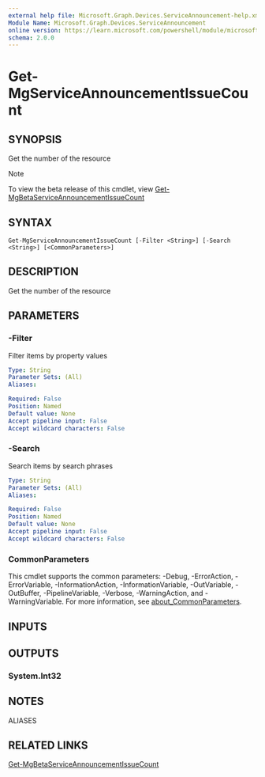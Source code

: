 ```yaml
---
external help file: Microsoft.Graph.Devices.ServiceAnnouncement-help.xml
Module Name: Microsoft.Graph.Devices.ServiceAnnouncement
online version: https://learn.microsoft.com/powershell/module/microsoft.graph.devices.serviceannouncement/get-mgserviceannouncementissuecount
schema: 2.0.0
---
```


# Get-MgServiceAnnouncementIssueCount

## SYNOPSIS
Get the number of the resource

> [!NOTE]
> To view the beta release of this cmdlet, view [Get-MgBetaServiceAnnouncementIssueCount](/powershell/module/Microsoft.Graph.Beta.Applications/Get-MgBetaServiceAnnouncementIssueCount?view=graph-powershell-beta)

## SYNTAX

```
Get-MgServiceAnnouncementIssueCount [-Filter <String>] [-Search <String>] [<CommonParameters>]
```

## DESCRIPTION
Get the number of the resource

## PARAMETERS

### -Filter
Filter items by property values

```yaml
Type: String
Parameter Sets: (All)
Aliases:

Required: False
Position: Named
Default value: None
Accept pipeline input: False
Accept wildcard characters: False
```

### -Search
Search items by search phrases

```yaml
Type: String
Parameter Sets: (All)
Aliases:

Required: False
Position: Named
Default value: None
Accept pipeline input: False
Accept wildcard characters: False
```

### CommonParameters
This cmdlet supports the common parameters: -Debug, -ErrorAction, -ErrorVariable, -InformationAction, -InformationVariable, -OutVariable, -OutBuffer, -PipelineVariable, -Verbose, -WarningAction, and -WarningVariable. For more information, see [about_CommonParameters](http://go.microsoft.com/fwlink/?LinkID=113216).

## INPUTS

## OUTPUTS

### System.Int32
## NOTES

ALIASES

## RELATED LINKS
[Get-MgBetaServiceAnnouncementIssueCount](/powershell/module/Microsoft.Graph.Beta.Applications/Get-MgBetaServiceAnnouncementIssueCount?view=graph-powershell-beta)

